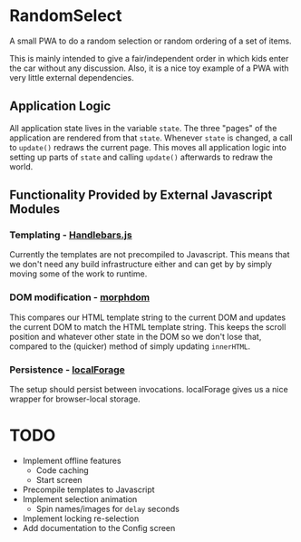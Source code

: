 # RandomSelect

A small PWA to do a random selection or random ordering of a set of items.

This is mainly intended to give a fair/independent order in which kids enter
the car without any discussion. Also, it is a nice toy example of a PWA
with very little external dependencies.

## Application Logic

All application state lives in the variable `state`. The three "pages" of the
application are rendered from that `state`. Whenever `state` is changed, a call
to `update()` redraws the current page. This moves all application logic
into setting up parts of `state` and calling `update()` afterwards to redraw
the world.

## Functionality Provided by External Javascript Modules

### Templating - [Handlebars.js](https://handlebarsjs.com/reference.html)

Currently the templates are not precompiled to Javascript. This means that we
don't need any build infrastructure either and can get by by simply moving some
of the work to runtime.

### DOM modification - [morphdom](https://github.com/patrick-steele-idem/morphdom)

This compares our HTML template string to the current DOM and updates the
current DOM to match the HTML template string. This keeps the scroll position
and whatever other state in the DOM so we don't lose that, compared to the
(quicker) method of simply updating `innerHTML`.

### Persistence - [localForage](https://localforage.github.io/localForage/)

The setup should persist between invocations. localForage gives us a nice
wrapper for browser-local storage.

# TODO

* Implement offline features
  * Code caching
  * Start screen
* Precompile templates to Javascript
* Implement selection animation
  * Spin names/images for `delay` seconds
* Implement locking re-selection
* Add documentation to the Config screen

